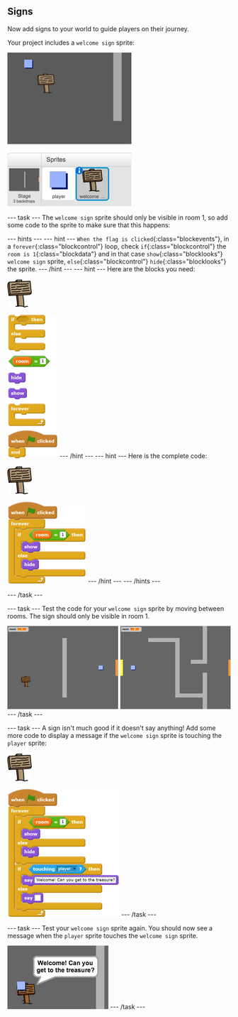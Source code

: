 ## Signs

Now add signs to your world to guide players on their journey.

Your project includes a `welcome sign` sprite:

![screenshot](images/world-sign.png)

--- task ---
The `welcome sign` sprite should only be visible in room 1, so add some code to the sprite to make sure that this happens:

--- hints --- --- hint ---
`When the flag is clicked`{:class="blockevents"}, in a `forever`{:class="blockcontrol"} loop, check `if`{:class="blockcontrol"} the `room is 1`{:class="blockdata"} and in that case `show`{:class="blocklooks"} `welcome sign` sprite, `else`{:class="blockcontrol"} `hide`{:class="blocklooks"} the sprite.
--- /hint --- --- hint ---
Here are the blocks you need:

![sign](images/sign.png)

![blocks_1545216559_9596496](images/blocks_1545216559_9596496.png)
--- /hint --- --- hint ---
Here is the complete code:

![sign](images/sign.png)

![blocks_1545216561_0821772](images/blocks_1545216561_0821772.png)
--- /hint --- --- /hints ---


--- /task ---

--- task ---
Test the code for your `welcome sign` sprite by moving between rooms. The sign should only be visible in room 1.

![screenshot](images/world-sign-test.png)
--- /task ---

--- task ---
A sign isn't much good if it doesn't say anything! Add some more code to display a message if the `welcome sign` sprite is touching the `player` sprite:

![sign](images/sign.png)

![blocks_1545216562_2208133](images/blocks_1545216562_2208133.png)
--- /task ---

--- task ---
Test your `welcome sign` sprite again. You should now see a message when the `player` sprite touches the `welcome sign` sprite.

![screenshot](images/world-sign-test2.png)
--- /task ---
